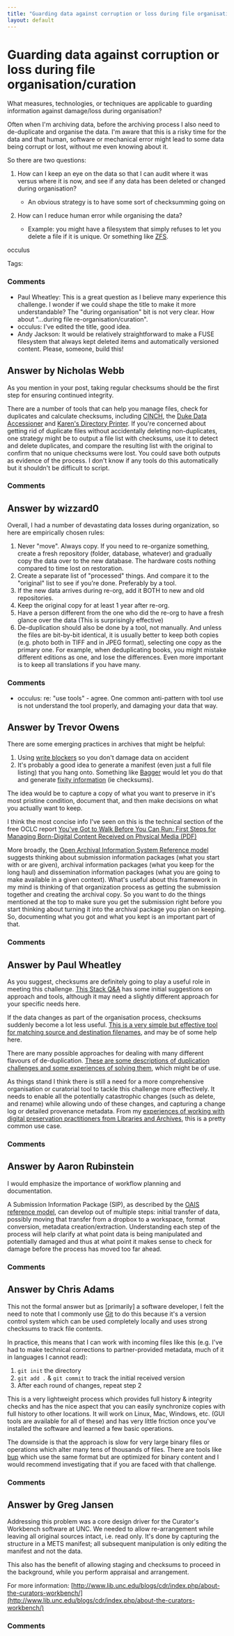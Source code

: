 ```yaml
---
title: "Guarding data against corruption or loss during file organisation/curation"
layout: default
---
```

Guarding data against corruption or loss during file organisation/curation
=====================
What measures, technologies, or techniques are applicable to guarding
information against damage/loss during organisation?

Often when I'm archiving data, before the archiving process I also need
to de-duplicate and organise the data. I'm aware that this is a risky
time for the data and that human, software or mechanical error might
lead to some data being corrupt or lost, without me even knowing about
it.

So there are two questions:

1.  How can I keep an eye on the data so that I can audit where it was
    versus where it is now, and see if any data has been deleted or
    changed during organisation?

    -   An obvious strategy is to have some sort of checksumming going
        on

2.  How can I reduce human error while organising the data?

    -   Example: you might have a filesystem that simply refuses to let
        you delete a file if it is unique. Or something like
        [ZFS](http://en.wikipedia.org/wiki/ZFS).



occulus

Tags: <organization><checksum><deduplication><corruption><bagit>

### Comments ###
* Paul Wheatley: This is a great question as I believe many experience this challenge. I
wonder if we could shape the title to make it more understandable? The
"during organisation" bit is not very clear. How about "...during file
re-organisation/curation".
* occulus: I've edited the title, good idea.
* Andy Jackson: It would be relatively straightforward to make a FUSE filesystem that
always kept deleted items and automatically versioned content. Please,
someone, build this!


Answer by Nicholas Webb
----------------
As you mention in your post, taking regular checksums should be the
first step for ensuring continued integrity.

There are a number of tools that can help you manage files, check for
duplicates and calculate checksums, including
[CINCH](http://cinch.nclive.org/Cinch/), the [Duke Data
Accessioner](http://library.duke.edu/uarchives/about/tools/data-accessioner.html)
and [Karen's Directory
Printer](http://www.karenware.com/powertools/ptdirprn.asp). If you're
concerned about getting rid of duplicate files without accidentally
deleting non-duplicates, one strategy might be to output a file list
with checksums, use it to detect and delete duplicates, and compare the
resulting list with the original to confirm that no unique checksums
were lost. You could save both outputs as evidence of the process. I
don't know if any tools do this automatically but it shouldn't be
difficult to script.

### Comments ###

Answer by wizzard0
----------------
Overall, I had a number of devastating data losses during organization,
so here are empirically chosen rules:

1.  Never "move". Always copy. If you need to re-organize something,
    create a fresh repository (folder, database, whatever) and gradually
    copy the data over to the new database. The hardware costs nothing
    compared to time lost on restoration.
2.  Create a separate list of "processed" things. And compare it to the
    "original" list to see if you're done. Preferably by a tool.
3.  If the new data arrives during re-org, add it BOTH to new and old
    repositories.
4.  Keep the original copy for at least 1 year after re-org.
5.  Have a person different from the one who did the re-org to have a
    fresh glance over the data (This is surprisingly effective)
6.  De-duplication should also be done by a tool, not manually. And
    unless the files are bit-by-bit identical, it is usually better to
    keep both copies (e.g. photo both in TIFF and in JPEG format),
    selecting one copy as the primary one. For example, when
    deduplicating books, you might mistake different editions as one,
    and lose the differences. Even more important is to keep all
    translations if you have many.


### Comments ###
* occulus: re: "use tools" - agree. One common anti-pattern with tool use is not
understand the tool properly, and damaging your data that way.

Answer by Trevor Owens
----------------
There are some emerging practices in archives that might be helpful:

1.  Using [write
    blockers](http://www.forensicswiki.org/wiki/Write_Blockers) so you
    don't damage data on accident
2.  It's probably a good idea to generate a manifest (even just a full
    file listing) that you hang onto. Something like
    [Bagger](http://sourceforge.net/projects/loc-xferutils/files/loc-bagger/2.1.2/)
    would let you do that and generate [fixity
    information](http://en.wikipedia.org/wiki/File_Fixity) (ie
    checksums).

The idea would be to capture a copy of what you want to preserve in it's
most pristine condition, document that, and then make decisions on what
you actually want to keep.

I think the most concise info I've seen on this is the technical section
of the free OCLC report [You've Got to Walk Before You Can Run: First
Steps for Managing Born-Digital Content Received on Physical Media
(PDF)](http://www.oclc.org/content/dam/research/publications/library/2012/2012-06.pdf)

More broadly, the [Open Archival Information System Reference
model](http://en.wikipedia.org/wiki/Open_Archival_Information_System)
suggests thinking about submission information packages (what you start
with or are given), archival information packages (what you keep for the
long haul) and dissemination information packages (what you are going to
make available in a given context). What's useful about this framework
in my mind is thinking of that organization process as getting the
submission together and creating the archival copy. So you want to do
the things mentioned at the top to make sure you get the submission
right before you start thinking about turning it into the archival
package you plan on keeping. So, documenting what you got and what you
kept is an important part of that.

### Comments ###

Answer by Paul Wheatley
----------------
As you suggest, checksums are definitely going to play a useful role in
meeting this challenge. [This Stack
Q&A](http://digitalpreservation.stackexchange.com/questions/65/most-efficient-way-to-generate-and-validate-file-checksums)
has some initial suggestions on approach and tools, although it may need
a slightly different approach for your specific needs here.

If the data changes as part of the organisation process, checksums
suddenly become a lot less useful. [This is a very simple but effective
tool for matching source and destination
filenames](http://openplanetsfoundation.org/blogs/2012-12-05-resource-audit-and-comparison-tool-react),
and may be of some help here.

There are many possible approaches for dealing with many different
flavours of de-duplication. [These are some descriptions of duplication
challenges and some experiences of solving
them](http://wiki.opf-labs.org/display/REQ/Digital+Preservation+and+Data+Curation+Requirements+and+Solutions#DigitalPreservationandDataCurationRequirementsandSolutions-Duplicationissues),
which might be of use.

As things stand I think there is still a need for a more comprehensive
organisation or curatorial tool to tackle this challenge more
effectively. It needs to enable all the potentially catastrophic changes
(such as delete, and rename) while allowing undo of these changes, and
capturing a change log or detailed provenance metadata. From my
[experiences of working with digital preservation practitioners from
Libraries and
Archives](http://wiki.opf-labs.org/display/REQ/Digital+Preservation+and+Data+Curation+Requirements+and+Solutions),
this is a pretty common use case.

### Comments ###

Answer by Aaron Rubinstein
----------------
I would emphasize the importance of workflow planning and documentation.

A Submission Information Package (SIP), as described by the [OAIS
reference
model](http://public.ccsds.org/publications/archive/650x0b1.pdf), can
develop out of multiple steps: initial transfer of data, possibly moving
that transfer from a dropbox to a workspace, format conversion, metadata
creation/extraction. Understanding each step of the process will help
clarify at what point data is being manipulated and potentially damaged
and thus at what point it makes sense to check for damage before the
process has moved too far ahead.

### Comments ###

Answer by Chris Adams
----------------
This not the formal answer but as [primarily] a software developer, I
felt the need to note that I commonly use [Git](http://git-scm.com/) to
do this because it's a version control system which can be used
completely locally and uses strong checksums to track file contents.

In practice, this means that I can work with incoming files like this
(e.g. I've had to make technical corrections to partner-provided
metadata, much of it in languages I cannot read):

1.  `git init` the directory
2.  `git add .` & `git commit` to track the initial received version
3.  After each round of changes, repeat step 2

This is a very lightweight process which provides full history &
integrity checks and has the nice aspect that you can easily synchronize
copies with full history to other locations. It will work on Linux, Mac,
Windows, etc. (GUI tools are available for all of these) and has very
little friction once you've installed the software and learned a few
basic operations.

The downside is that the approach is slow for very large binary files or
operations which alter many tens of thousands of files. There are tools
like [bup](https://github.com/bup/bup) which use the same format but are
optimized for binary content and I would recommend investigating that if
you are faced with that challenge.

### Comments ###

Answer by Greg Jansen
----------------
Addressing this problem was a core design driver for the Curator's
Workbench software at UNC. We needed to allow re-arrangement while
leaving all original sources intact, i.e. read only. It's done by
capturing the structure in a METS manifest; all subsequent manipulation
is only editing the manifest and not the data.

This also has the benefit of allowing staging and checksums to proceed
in the background, while you perform appraisal and arrangement.

For more information:
[http://www.lib.unc.edu/blogs/cdr/index.php/about-the-curators-workbench/](http://www.lib.unc.edu/blogs/cdr/index.php/about-the-curators-workbench/)

### Comments ###

